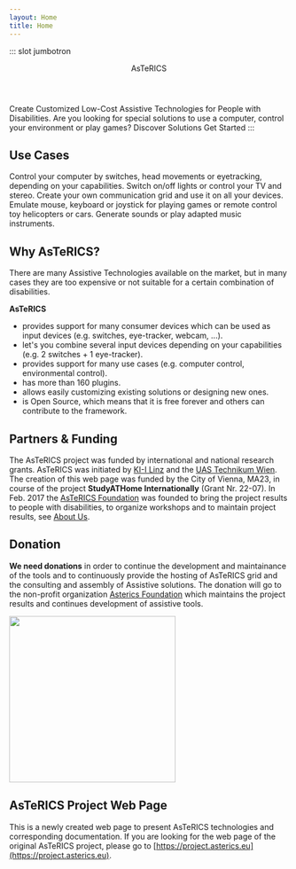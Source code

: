 ```yaml
---
layout: Home
title: Home
---
```


::: slot jumbotron

<Header>AsTeRICS</Header>
<Subtitle>Create Customized Low-Cost Assistive Technologies for People with Disabilities.</Subtitle>

<ActionGroup>
<Label>Are you looking for special solutions to use a computer, control your environment or play games?</Label>
<Actions>
  <Action path="/solutions/">Discover Solutions</Action>
  <Action path="/get-started/" dark>Get Started</Action>
</Actions>
</ActionGroup>
:::

## Use Cases

<!-- <UseCases> -->

<UseCase
  title="Accessible Computer Control"
  media="/assets/img/harry-shutterstock_213119035.jpg">Control your computer by switches, head movements or eyetracking, depending on your capabilities.</UseCase>
<UseCase
  title="Accessible Environment Control"
  media="/assets/img/smart-home-shutterstock_304964420.jpg">Switch on/off lights or control your TV and stereo.</UseCase>
<UseCase
  title="Alternative and Augmentative Communication"
  media="/assets/img/AsTeRICS-Ergo_Grid_en-1-768x592.jpg">Create your own communication grid and use it on all your devices.</UseCase>
<UseCase
  title="Accessible Gaming &amp; Toys"
  media="https://www.youtube.com/watch?v=JwL_zS3fpnU">Emulate mouse, keyboard or joystick for playing games or remote control toy helicopters or cars.</UseCase>
<UseCase
  title="Accessible Music"
  media="https://www.youtube.com/watch?v=w7oz9YqMK6Q">Generate sounds or play adapted music instruments.</UseCase>

<!-- </UseCases> -->

## Why AsTeRICS?

There are many Assistive Technologies available on the market, but in many cases they are too expensive or not suitable for a certain combination of disabilities.

**AsTeRICS**

- provides support for many consumer devices which can be used as input devices (e.g. switches, eye-tracker, webcam, ...).
- let's you combine several input devices depending on your capabilities (e.g. 2 switches + 1 eye-tracker).
- provides support for many use cases (e.g. computer control, environmental control).
- has more than 160 plugins.
- allows easily customizing existing solutions or designing new ones.
- is Open Source, which means that it is free forever and others can contribute to the framework.

## Partners & Funding

The AsTeRICS project was funded by international and national research grants. AsTeRICS was initiated by [KI-I Linz](https://www.ki-i.at) and the [UAS Technikum Wien](https://www.technikum-wien.at/). The creation of this web page was funded by the City of Vienna, MA23, in course of the project **StudyATHome Internationally** (Grant Nr. 22-07). In Feb. 2017 the [AsTeRICS Foundation](https://www.asterics-foundation.org) was founded to bring the project results to people with disabilities, to organize workshops and to maintain project results, see [About Us](/get-involved/About-us.md).

<Funding>
  <Partner
    media="/assets/img/ma23-logo.svg"
    alt="MA23, City of Vienna - Logo"
    href="#partners-funding"
  />
  <Partner
    media="/assets/img/fhtw-logo.svg"
    alt="UAS Technikum Wien - Logo"
    href="#partners-funding"
    scale="0.7"
  />
</Funding>

<Funding>
  <Partner
    media="/assets/img/torades-logo.png"
    alt="ToRaDes - Project Logo"
    href="#partners-funding"
  />
  <Partner
    media="/assets/img/ki-i-logo.png"
    alt="KI-I"
    href="#partners-funding"
  />
  <Partner
    media="/assets/img/StudyATHome-logo.svg"
    alt="StudyATHome Internationally - Project Logo"
    href="#partners-funding"
    scale="0.9"
  />
</Funding>

## Donation

**We need donations** in order to continue the development and maintainance of the tools and to continuously provide the hosting of AsTeRICS grid and the consulting and assembly of Assistive solutions. The donation will go to the non-profit organization [Asterics Foundation](https://www.asterics-foundation.org/) which maintains the project results and continues development of assistive tools.

<!-- <div><a title="Support AsTeRICS Foundation on betterplace.org!" target="_blank" href="https://www.betterplace.at/development-of-open-source-assistive-technologies"><img style="border:0px" alt="" src="https://betterplace-assets.betterplace.org/static-images/projects/donation-button-en.png" width="160" height="100"></a>
</div> -->

<a title="Support AsTeRICS Foundation on opencollective.com" href="https://opencollective.com/asterics-foundation" target="_blank">
  <img src="https://opencollective.com/webpack/donate/button@2x.png?color=blue" width="300"/>
</a>

## AsTeRICS Project Web Page

This is a newly created web page to present AsTeRICS technologies and corresponding documentation. If you are looking for the web page of the original AsTeRICS project, please go to [https://project.asterics.eu](https://project.asterics.eu).
